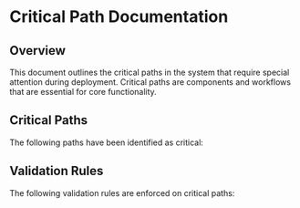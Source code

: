 # Critical Path Documentation

## Overview
This document outlines the critical paths in the system that require special attention during deployment.
Critical paths are components and workflows that are essential for core functionality.

## Critical Paths
The following paths have been identified as critical:

## Validation Rules
The following validation rules are enforced on critical paths:
